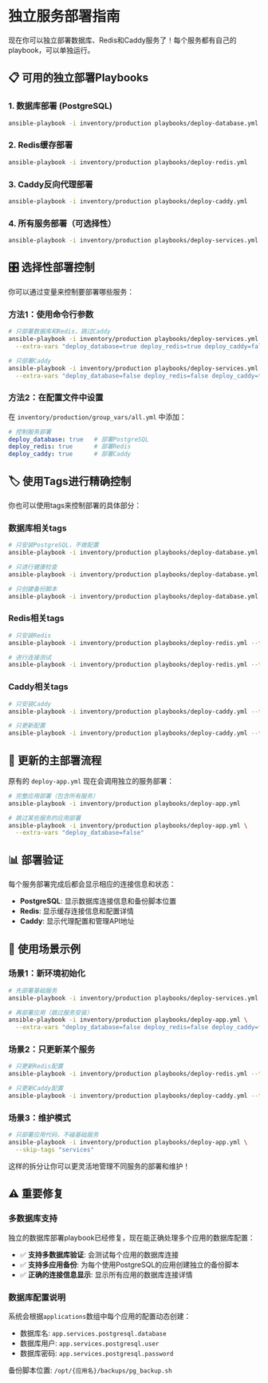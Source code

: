 # 独立服务部署指南

现在你可以独立部署数据库、Redis和Caddy服务了！每个服务都有自己的playbook，可以单独运行。

## 📋 可用的独立部署Playbooks

### 1. 数据库部署 (PostgreSQL)
```bash
ansible-playbook -i inventory/production playbooks/deploy-database.yml
```

### 2. Redis缓存部署
```bash
ansible-playbook -i inventory/production playbooks/deploy-redis.yml
```

### 3. Caddy反向代理部署
```bash
ansible-playbook -i inventory/production playbooks/deploy-caddy.yml
```

### 4. 所有服务部署（可选择性）
```bash
ansible-playbook -i inventory/production playbooks/deploy-services.yml
```

## 🎛️ 选择性部署控制

你可以通过变量来控制要部署哪些服务：

### 方法1：使用命令行参数
```bash
# 只部署数据库和Redis，跳过Caddy
ansible-playbook -i inventory/production playbooks/deploy-services.yml \
  --extra-vars "deploy_database=true deploy_redis=true deploy_caddy=false"

# 只部署Caddy
ansible-playbook -i inventory/production playbooks/deploy-services.yml \
  --extra-vars "deploy_database=false deploy_redis=false deploy_caddy=true"
```

### 方法2：在配置文件中设置
在 `inventory/production/group_vars/all.yml` 中添加：
```yaml
# 控制服务部署
deploy_database: true   # 部署PostgreSQL
deploy_redis: true      # 部署Redis  
deploy_caddy: true      # 部署Caddy
```

## 🏷️ 使用Tags进行精确控制

你也可以使用tags来控制部署的具体部分：

### 数据库相关tags
```bash
# 只安装PostgreSQL，不做配置
ansible-playbook -i inventory/production playbooks/deploy-database.yml --tags "postgresql"

# 只进行健康检查
ansible-playbook -i inventory/production playbooks/deploy-database.yml --tags "health-check"

# 只创建备份脚本
ansible-playbook -i inventory/production playbooks/deploy-database.yml --tags "backup"
```

### Redis相关tags
```bash
# 只安装Redis
ansible-playbook -i inventory/production playbooks/deploy-redis.yml --tags "redis"

# 进行连接测试
ansible-playbook -i inventory/production playbooks/deploy-redis.yml --tags "test"
```

### Caddy相关tags
```bash
# 只安装Caddy
ansible-playbook -i inventory/production playbooks/deploy-caddy.yml --tags "caddy"

# 只更新配置
ansible-playbook -i inventory/production playbooks/deploy-caddy.yml --tags "config"
```

## 🔄 更新的主部署流程

原有的 `deploy-app.yml` 现在会调用独立的服务部署：

```bash
# 完整应用部署（包含所有服务）
ansible-playbook -i inventory/production playbooks/deploy-app.yml

# 跳过某些服务的应用部署
ansible-playbook -i inventory/production playbooks/deploy-app.yml \
  --extra-vars "deploy_database=false"
```

## 📊 部署验证

每个服务部署完成后都会显示相应的连接信息和状态：

- **PostgreSQL**: 显示数据库连接信息和备份脚本位置
- **Redis**: 显示缓存连接信息和配置详情  
- **Caddy**: 显示代理配置和管理API地址

## 🚀 使用场景示例

### 场景1：新环境初始化
```bash
# 先部署基础服务
ansible-playbook -i inventory/production playbooks/deploy-services.yml

# 再部署应用（跳过服务安装）
ansible-playbook -i inventory/production playbooks/deploy-app.yml \
  --extra-vars "deploy_database=false deploy_redis=false deploy_caddy=false"
```

### 场景2：只更新某个服务
```bash
# 只更新Redis配置
ansible-playbook -i inventory/production playbooks/deploy-redis.yml --tags "config"

# 只更新Caddy配置
ansible-playbook -i inventory/production playbooks/deploy-caddy.yml --tags "config"
```

### 场景3：维护模式
```bash
# 只部署应用代码，不碰基础服务
ansible-playbook -i inventory/production playbooks/deploy-app.yml \
  --skip-tags "services"
```

这样的拆分让你可以更灵活地管理不同服务的部署和维护！

## ⚠️ 重要修复

### 多数据库支持
独立的数据库部署playbook已经修复，现在能正确处理多个应用的数据库配置：

- ✅ **支持多数据库验证**: 会测试每个应用的数据库连接
- ✅ **支持多应用备份**: 为每个使用PostgreSQL的应用创建独立的备份脚本
- ✅ **正确的连接信息显示**: 显示所有应用的数据库连接详情

### 数据库配置说明
系统会根据`applications`数组中每个应用的配置动态创建：
- 数据库名: `app.services.postgresql.database`
- 数据库用户: `app.services.postgresql.user` 
- 数据库密码: `app.services.postgresql.password`

备份脚本位置: `/opt/{应用名}/backups/pg_backup.sh`
